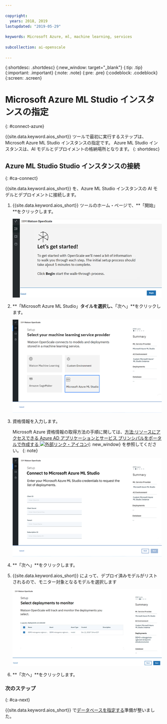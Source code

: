 ```yaml
---

copyright:
  years: 2018, 2019
lastupdated: "2019-05-29"

keywords: Microsoft Azure, ml, machine learning, services

subcollection: ai-openscale

---
```


{:shortdesc: .shortdesc}
{:new_window: target="_blank"}
{:tip: .tip}
{:important: .important}
{:note: .note}
{:pre: .pre}
{:codeblock: .codeblock}
{:screen: .screen}

# Microsoft Azure ML Studio インスタンスの指定
{: #connect-azure}

{{site.data.keyword.aios_short}} ツールで最初に実行するステップは、Microsoft Azure ML Studio インスタンスの指定です。 Azure ML Studio インスタンスは、AI モデルとデプロイメントの格納場所となります。
{: shortdesc}

## Azure ML Studio Studio インスタンスの接続
{: #ca-connect}

{{site.data.keyword.aios_short}} を、Azure ML Studio インスタンスの AI モデルとデプロイメントに接続します。

1.  {{site.data.keyword.aios_short}} ツールのホーム・ページで、**「開始」**をクリックします。

    ![ホーム・ページ](images/gs-config-start.png)

1.  **「Microsoft Azure ML Studio」**タイルを選択し、**「次へ」**をクリックします。

    ![Azure ML Studio の選択](images/connect-azure.png)

1.  資格情報を入力します。

    Microsoft Azure 資格情報の取得方法の手順に関しては、[方法:リソースにアクセスできる Azure AD アプリケーションとサービス プリンシパルをポータルで作成する ![外部リンク・アイコン](../../icons/launch-glyph.svg "外部リンク・アイコン")](https://docs.microsoft.com/en-us/azure/active-directory/develop/howto-create-service-principal-portal){: new_window} を参照してください。
    {: note}

    ![Azure ML Studio 資格情報の入力](images/connect-azure-cred.png)

1.  **「次へ」**をクリックします。

1.  {{site.data.keyword.aios_short}} によって、デプロイ済みモデルがリストされるので、モニター対象となるモデルを選択します

    ![MS Azure デプロイ済みモデルの選択](images/connect-azure-deploys.png)

1.  **「次へ」**をクリックします。

### 次のステップ
{: #ca-next}

{{site.data.keyword.aios_short}} で[データベースを指定する](/docs/services/ai-openscale?topic=ai-openscale-connect-db#connect-db)準備が整いました。

